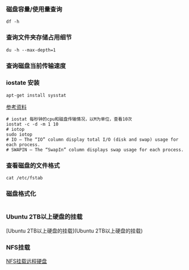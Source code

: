 ### 磁盘容量/使用量查询
```shell
df -h
```

### 查询文件夹存储占用细节
```shell
du -h --max-depth=1
```

### 查询磁盘当前传输速度
### iostate 安装
```shell
apt-get install sysstat
```
[参考资料](https://www.cnblogs.com/machangwei-8/p/10388693.html)
```shell
# iostat 每秒钟的cpu和磁盘传输情况，以M为单位，查看10次
iostat -c -d -m 1 10
# iotop
sudo iotop
# IO – The “IO” column display total I/O (disk and swap) usage for each process.
# SWAPIN – The “SwapIn” column displays swap usage for each process.
```

### 查看磁盘的文件格式
```shell
cat /etc/fstab
```
### 磁盘格式化
```shell

```

### Ubuntu 2TB以上硬盘的挂载
[Ubuntu 2TB以上硬盘的挂载](Ubuntu 2TB以上硬盘的挂载)


### NFS挂载
[NFS挂载远程硬盘](https://blog.csdn.net/zhoumoon/article/details/118676318)